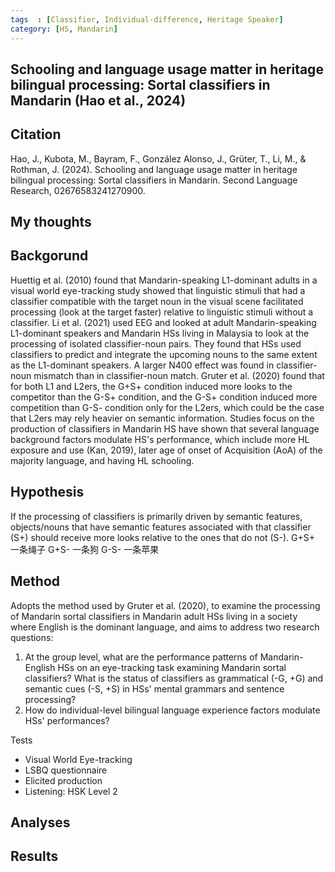 ```yaml
---
tags  : [Classifier, Individual-difference, Heritage Speaker]
category: [HS, Mandarin]
---
```

## Schooling and language usage matter in heritage bilingual processing: Sortal classifiers in Mandarin (Hao et al., 2024)

## Citation 
Hao, J., Kubota, M., Bayram, F., González Alonso, J., Grüter, T., Li, M., & Rothman, J. (2024). Schooling and language usage matter in heritage bilingual processing: Sortal classifiers in Mandarin. Second Language Research, 02676583241270900.

## My thoughts

## Backgorund 
Huettig et al. (2010) found that Mandarin-speaking L1-dominant adults in a visual world eye-tracking study showed that linguistic stimuli that had a classifier compatible with the target noun in the visual scene facilitated processing (look at the target faster) relative to linguistic stimuli without a classifier. 
Li et al. (2021) used EEG and looked at adult Mandarin-speaking L1-dominant speakers and Mandarin HSs living in Malaysia to look at the processing of isolated classifier-noun pairs. They found that HSs used classifiers to predict and integrate the upcoming nouns to the same extent as the L1-dominant speakers. A larger N400 effect was found in classifier-noun mismatch than in classifier-noun match.
Gruter et al. (2020) found that for both L1 and L2ers, the G+S+ condition induced more looks to the competitor than the G-S+ condition, and the G-S+ condition induced more competition than G-S- condition only for the L2ers, which could be the case that L2ers may rely heavier on semantic information.
Studies focus on the production of classifiers in Mandarin HS have shown that several language background factors modulate HS's performance, which include more HL exposure and use (Kan, 2019), later age of onset of Acquisition (AoA) of the majority language, and having HL schooling. 

## Hypothesis 
If the processing of classifiers is primarily driven by semantic features, objects/nouns that have semantic features associated with that classifier (S+) should receive more looks relative to the ones that do not (S-).
G+S+ 一条绳子
G+S- 一条狗
G-S- 一条苹果

## Method
Adopts the method used by Gruter et al. (2020), to examine the processing of Mandarin sortal classifiers in Mandarin adult HSs living in a society where English is the dominant language, and aims to address two research questions: 
1. At the group level, what are the performance patterns of Mandarin-English HSs on an eye-tracking task examining Mandarin sortal classifiers? What is the status of classifiers as grammatical (-G, +G) and semantic cues (-S, +S) in HSs' mental grammars and sentence processing?
2. How do individual-level bilingual language experience factors modulate HSs' performances?

Tests 
- Visual World Eye-tracking
- LSBQ questionnaire
- Elicited production
- Listening: HSK Level 2
## Analyses

## Results

